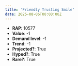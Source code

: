 ```yaml
---
title: 'Friendly Trusting Smile'
date: 2025-08-06T00:00:00Z
---
```

- **RAP**: 10577
- **Value**: -1
- **Demand level**: -1
- **Trend**: -1
- **Projected?**: True
- **Hyped?**: True
- **Rare?**: True
